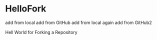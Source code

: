 HelloFork
=========
add from local
add from GitHub
add from local again
add from GitHub2

Hell World for Forking a Repository
